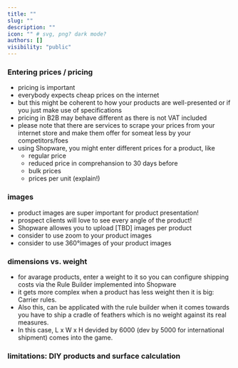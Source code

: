```yaml
---
title: ""
slug: ""
description: ""
icon: "" # svg, png? dark mode?
authors: []
visibility: "public"
---
```


### Entering prices / pricing

* pricing is important
* everybody expects cheap prices on the internet
* but this might be coherent to how your products are well-presented or if you just make use of specifications
* pricing in B2B may behave different as there is not VAT included
* please note that there are services to scrape your prices from your internet store and make them offer for someat less by your competitors/foes
* using Shopware, you might enter different prices for a product, like 
    * regular price
    * reduced price in comprehansion to 30 days before
    * bulk prices
    * prices per unit (explain!)

### images

* product images are super important for product presentation!
* prospect clients will love to see every angle of the product!
* Shopware allowes you to upload [TBD] images per product
* consider to use zoom to your product images
* consider to use 360°images of your product images

### dimensions vs. weight

* for avarage products, enter a weight to it so you can configure shipping costs via the Rule Builder implemented into Shopware
* it gets more complex when a product has less weight then it is big: Carrier rules.
* Also this, can be applicated with the rule builder when it comes towards you have to ship a cradle of feathers which is no weight against its real measures.
* In this case, L x W x H devided by 6000 (dev by 5000 for international shipment) comes into the game.

### limitations: DIY products and surface calculation